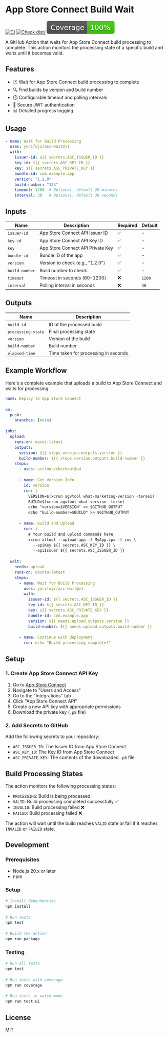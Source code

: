 # App Store Connect Build Wait

[![CI](https://github.com/yorifuji/asc-wait/actions/workflows/ci.yml/badge.svg)](https://github.com/yorifuji/asc-wait/actions/workflows/ci.yml)
[![Check dist/](https://github.com/yorifuji/asc-wait/actions/workflows/check-dist.yml/badge.svg)](https://github.com/yorifuji/asc-wait/actions/workflows/check-dist.yml)
[![Coverage](./badges/coverage.svg)](./badges/coverage.svg)

A GitHub Action that waits for App Store Connect build processing to complete. This action monitors the processing state of a specific build and waits until it becomes valid.

## Features

- 🕐 Wait for App Store Connect build processing to complete
- 🔍 Find builds by version and build number
- ⏱️ Configurable timeout and polling intervals
- 🔐 Secure JWT authentication
- 📊 Detailed progress logging

## Usage

```yaml
- name: Wait for Build Processing
  uses: yorifuji/asc-wait@v1
  with:
    issuer-id: ${{ secrets.ASC_ISSUER_ID }}
    key-id: ${{ secrets.ASC_KEY_ID }}
    key: ${{ secrets.ASC_PRIVATE_KEY }}
    bundle-id: com.example.app
    version: "1.2.0"
    build-number: "123"
    timeout: 1200  # Optional: default 20 minutes
    interval: 30   # Optional: default 30 seconds
```

## Inputs

| Name | Description | Required | Default |
|------|-------------|----------|---------|
| `issuer-id` | App Store Connect API Issuer ID | ✅ | - |
| `key-id` | App Store Connect API Key ID | ✅ | - |
| `key` | App Store Connect API Private Key | ✅ | - |
| `bundle-id` | Bundle ID of the app | ✅ | - |
| `version` | Version to check (e.g., "1.2.0") | ✅ | - |
| `build-number` | Build number to check | ✅ | - |
| `timeout` | Timeout in seconds (60-1200) | ❌ | `1200` |
| `interval` | Polling interval in seconds | ❌ | `30` |

## Outputs

| Name | Description |
|------|-------------|
| `build-id` | ID of the processed build |
| `processing-state` | Final processing state |
| `version` | Version of the build |
| `build-number` | Build number |
| `elapsed-time` | Time taken for processing in seconds |

## Example Workflow

Here's a complete example that uploads a build to App Store Connect and waits for processing:

```yaml
name: Deploy to App Store Connect

on:
  push:
    branches: [main]

jobs:
  upload:
    runs-on: macos-latest
    outputs:
      version: ${{ steps.version.outputs.version }}
      build-number: ${{ steps.version.outputs.build-number }}
    steps:
      - uses: actions/checkout@v4
      
      - name: Get Version Info
        id: version
        run: |
          VERSION=$(xcrun agvtool what-marketing-version -terse1)
          BUILD=$(xcrun agvtool what-version -terse)
          echo "version=$VERSION" >> $GITHUB_OUTPUT
          echo "build-number=$BUILD" >> $GITHUB_OUTPUT
      
      - name: Build and Upload
        run: |
          # Your build and upload commands here
          xcrun altool --upload-app -f MyApp.ipa -t ios \
            --apiKey ${{ secrets.ASC_KEY_ID }} \
            --apiIssuer ${{ secrets.ASC_ISSUER_ID }}

  wait:
    needs: upload
    runs-on: ubuntu-latest
    steps:
      - name: Wait for Build Processing
        uses: yorifuji/asc-wait@v1
        with:
          issuer-id: ${{ secrets.ASC_ISSUER_ID }}
          key-id: ${{ secrets.ASC_KEY_ID }}
          key: ${{ secrets.ASC_PRIVATE_KEY }}
          bundle-id: com.example.app
          version: ${{ needs.upload.outputs.version }}
          build-number: ${{ needs.upload.outputs.build-number }}
      
      - name: Continue with deployment
        run: echo "Build processing complete!"
```

## Setup

### 1. Create App Store Connect API Key

1. Go to [App Store Connect](https://appstoreconnect.apple.com/)
2. Navigate to "Users and Access"
3. Go to the "Integrations" tab
4. Click "App Store Connect API"
5. Create a new API key with appropriate permissions
6. Download the private key (`.p8` file)

### 2. Add Secrets to GitHub

Add the following secrets to your repository:

- `ASC_ISSUER_ID`: The Issuer ID from App Store Connect
- `ASC_KEY_ID`: The Key ID from App Store Connect
- `ASC_PRIVATE_KEY`: The contents of the downloaded `.p8` file

## Build Processing States

The action monitors the following processing states:

- `PROCESSING`: Build is being processed
- `VALID`: Build processing completed successfully ✅
- `INVALID`: Build processing failed ❌
- `FAILED`: Build processing failed ❌

The action will wait until the build reaches `VALID` state or fail if it reaches `INVALID` or `FAILED` state.

## Development

### Prerequisites

- Node.js 20.x or later
- npm

### Setup

```bash
# Install dependencies
npm install

# Run tests
npm test

# Build the action
npm run package
```

### Testing

```bash
# Run all tests
npm test

# Run tests with coverage
npm run coverage

# Run tests in watch mode
npm run test:ui
```

## License

MIT